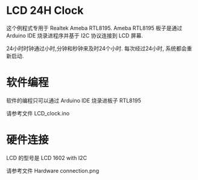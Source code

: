 # LCD 24H Clock
这个例程式专用于 Realtek Ameba RTL8195. Ameba RTL8195 板子是通过 Arduino IDE 烧录进程序并基于 I2C 协议连接到 LCD 屏幕.

24小时时钟通过小时,分钟和秒钟来及时24个小时. 每次经过24小时, 系统都会重新启动.


# 软件编程
软件的编程只可以通过 Arduino IDE 烧录进板子 RTL8195

请参考文件 LCD_clock.ino


# 硬件连接
LCD 的型号是 LCD 1602 with I2C

请参考文件 Hardware connection.png
